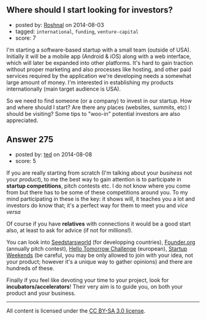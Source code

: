 ## Where should I start looking for investors?

- posted by: [Roshnal](https://stackexchange.com/users/872591/roshnal) on 2014-08-03
- tagged: `international`, `funding`, `venture-capital`
- score: 7

<p>I'm starting a software-based startup with a small team (outside of USA). Initially it will be a mobile app (Android &amp; iOS) along with a web interface, which will later be expanded into other platforms. It's hard to gain traction without proper marketing and also processes like hosting, and other paid services required by the application we're developing needs a somewhat large amount of money. I'm interested in establishing my products internationally (main target audience is USA). </p>

<p>So we need to find someone (or a company) to invest in our startup. How and where should I start? Are there any places (websites, summits, etc) I should be visiting? Some tips to "woo-in" potential investors are also appreciated. </p>



## Answer 275

- posted by: [ted](https://stackexchange.com/users/4787317/ted) on 2014-08-08
- score: 5

<p>If you are really starting from scratch (I'm talking about your <em>business</em> not your <em>product</em>), to me the best way to gain attention is to participate in <strong>startup competitions</strong>, pitch contests etc. I do not know where you come from but there has to be some of these competitions around you. To my mind participating in these is the key: it shows will, it teaches you a lot and investors do know that; it's a perfect way for them to meet you and <em>vice versa</em></p>

<p>Of course if you have <strong>relatives</strong> with connections it would be a good start also, at least to ask for advice (if not for millions!).</p>

<p>You can look into <a href="http://www.seedstarsworld.com/">Seedstarsworld</a> (for developping countries), <a href="http://www.founder.org/home/">Founder.org</a> (annually pitch contest), <a href="http://www.hello-tomorrow.org/">Hello Tomorrow Challenge</a> (european), <a href="http://startupweekend.org/">Startup Weekends</a> (be careful, you may be only allowed to join with your idea, not your product; however it's a unique way to gather opinions) and there are hundreds of these.</p>

<p>Finally if you feel like devoting your time to your project, look for <strong>incubators/accelerators</strong>! Their very aim is to guide you, on both your product and your business.</p>




---

All content is licensed under the [CC BY-SA 3.0 license](https://creativecommons.org/licenses/by-sa/3.0/).
